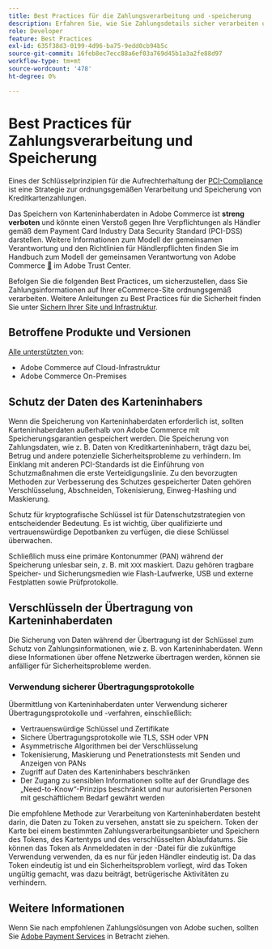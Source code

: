 ```yaml
---
title: Best Practices für die Zahlungsverarbeitung und -speicherung
description: Erfahren Sie, wie Sie Zahlungsdetails sicher verarbeiten und speichern
role: Developer
feature: Best Practices
exl-id: 635f38d3-0199-4d96-ba75-9edd0cb94b5c
source-git-commit: 16feb8ec7ecc88a6ef03a769d45b1a3a2fe88d97
workflow-type: tm+mt
source-wordcount: '478'
ht-degree: 0%

---
```


# Best Practices für Zahlungsverarbeitung und Speicherung

Eines der Schlüsselprinzipien für die Aufrechterhaltung der [PCI-Compliance](https://experienceleague.adobe.com/docs/commerce-admin/start/compliance/payments/compliance-pci.html?lang=de) ist eine Strategie zur ordnungsgemäßen Verarbeitung und Speicherung von Kreditkartenzahlungen.

Das Speichern von Karteninhaberdaten in Adobe Commerce ist **streng verboten** und könnte einen Verstoß gegen Ihre Verpflichtungen als Händler gemäß dem Payment Card Industry Data Security Standard (PCI-DSS) darstellen. Weitere Informationen zum Modell der gemeinsamen Verantwortung und den Richtlinien für Händlerpflichten finden Sie im Handbuch zum Modell der gemeinsamen Verantwortung von Adobe Commerce [&#128279;](https://www.adobe.com/content/dam/cc/en/trust-center/ungated/whitepapers/experience-cloud/adobe-commerce-shared-responsibilities-guide.pdf) im Adobe Trust Center.

Befolgen Sie die folgenden Best Practices, um sicherzustellen, dass Sie Zahlungsinformationen auf Ihrer eCommerce-Site ordnungsgemäß verarbeiten. Weitere Anleitungen zu Best Practices für die Sicherheit finden Sie unter [Sichern Ihrer Site und Infrastruktur](../launch/security-best-practices.md).

## Betroffene Produkte und Versionen

[Alle unterstützten ](../../../release/versions.md) von:

* Adobe Commerce auf Cloud-Infrastruktur
* Adobe Commerce On-Premises

## Schutz der Daten des Karteninhabers

Wenn die Speicherung von Karteninhaberdaten erforderlich ist, sollten Karteninhaberdaten außerhalb von Adobe Commerce mit Speicherungsgarantien gespeichert werden. Die Speicherung von Zahlungsdaten, wie z. B. Daten von Kreditkarteninhabern, trägt dazu bei, Betrug und andere potenzielle Sicherheitsprobleme zu verhindern. Im Einklang mit anderen PCI-Standards ist die Einführung von Schutzmaßnahmen die erste Verteidigungslinie. Zu den bevorzugten Methoden zur Verbesserung des Schutzes gespeicherter Daten gehören Verschlüsselung, Abschneiden, Tokenisierung, Einweg-Hashing und Maskierung.

Schutz für kryptografische Schlüssel ist für Datenschutzstrategien von entscheidender Bedeutung. Es ist wichtig, über qualifizierte und vertrauenswürdige Depotbanken zu verfügen, die diese Schlüssel überwachen.

Schließlich muss eine primäre Kontonummer (PAN) während der Speicherung unlesbar sein, z. B. mit `XXX` maskiert. Dazu gehören tragbare Speicher- und Sicherungsmedien wie Flash-Laufwerke, USB und externe Festplatten sowie Prüfprotokolle.

## Verschlüsseln der Übertragung von Karteninhaberdaten

Die Sicherung von Daten während der Übertragung ist der Schlüssel zum Schutz von Zahlungsinformationen, wie z. B. von Karteninhaberdaten. Wenn diese Informationen über offene Netzwerke übertragen werden, können sie anfälliger für Sicherheitsprobleme werden.

### Verwendung sicherer Übertragungsprotokolle

Übermittlung von Karteninhaberdaten unter Verwendung sicherer Übertragungsprotokolle und -verfahren, einschließlich:

* Vertrauenswürdige Schlüssel und Zertifikate
* Sichere Übertragungsprotokolle wie TLS, SSH oder VPN
* Asymmetrische Algorithmen bei der Verschlüsselung
* Tokenisierung, Maskierung und Penetrationstests mit Senden und Anzeigen von PANs
* Zugriff auf Daten des Karteninhabers beschränken
* Der Zugang zu sensiblen Informationen sollte auf der Grundlage des „Need-to-Know“-Prinzips beschränkt und nur autorisierten Personen mit geschäftlichem Bedarf gewährt werden

Die empfohlene Methode zur Verarbeitung von Karteninhaberdaten besteht darin, die Daten zu Token zu versehen, anstatt sie zu speichern. Token der Karte bei einem bestimmten Zahlungsverarbeitungsanbieter und Speichern des Tokens, des Kartentyps und des verschlüsselten Ablaufdatums. Sie können das Token als Anmeldedaten in der -Datei für die zukünftige Verwendung verwenden, da es nur für jeden Händler eindeutig ist. Da das Token eindeutig ist und ein Sicherheitsproblem vorliegt, wird das Token ungültig gemacht, was dazu beiträgt, betrügerische Aktivitäten zu verhindern.

## Weitere Informationen

Wenn Sie nach empfohlenen Zahlungslösungen von Adobe suchen, sollten Sie [Adobe Payment Services](https://experienceleague.adobe.com/docs/commerce/payment-services/overview.html?lang=de) in Betracht ziehen.
